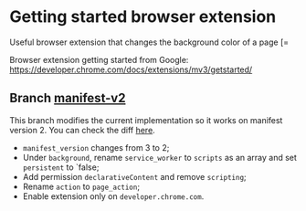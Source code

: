 # Getting started browser extension

Useful browser extension that changes the background color of a page [=

Browser extension getting started from Google: https://developer.chrome.com/docs/extensions/mv3/getstarted/

## Branch [manifest-v2](https://github.com/viniciuskneves/getting-started-browser-extension/tree/manifest-v2)

This branch modifies the current implementation so it works on manifest version 2. You can check the diff [here](https://github.com/viniciuskneves/getting-started-browser-extension/compare/manifest-v2).

- `manifest_version` changes from 3 to 2;
- Under `background`, rename `service_worker` to `scripts` as an array and set `persistent` to `false;
- Add permission `declarativeContent` and remove `scripting`;
- Rename `action` to `page_action`;
- Enable extension only on `developer.chrome.com`.
